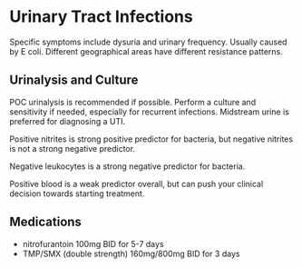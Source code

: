 # Urinary Tract Infections
Specific symptoms include dysuria and urinary frequency. Usually caused by E coli. Different geographical areas have different resistance patterns.

## Urinalysis and Culture
POC urinalysis is recommended if possible. Perform a culture and sensitivity if needed, especially for recurrent infections. Midstream urine is preferred for diagnosing a UTI.

Positive nitrites is strong positive predictor for bacteria, but negative nitrites is not a strong negative predictor.

Negative leukocytes is a strong negative predictor for bacteria.

Positive blood is a weak predictor overall, but can push your clinical decision towards starting treatment.

## Medications
- nitrofurantoin 100mg BID for 5-7 days
- TMP/SMX (double strength) 160mg/800mg BID for 3 days
